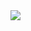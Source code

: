 
<img src="{https://img.shields.io/badge/Valorant-fa4454?style=for-the-badge&logo=valorant&logoColor=white}" />
